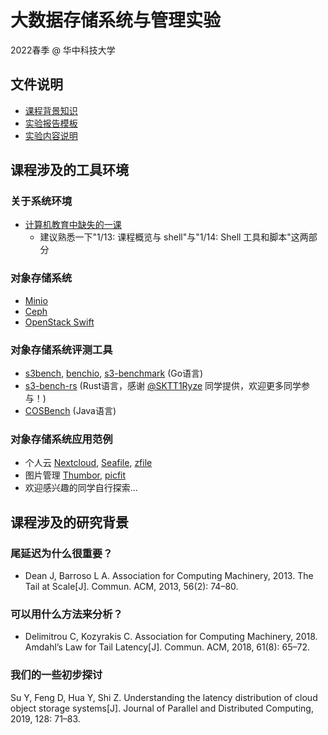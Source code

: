 # 大数据存储系统与管理实验

2022春季 @ 华中科技大学

## 文件说明

- [课程背景知识](bigdata-storage-experiment.pptx)
- [实验报告模板](report-template.doc)
- [实验内容说明](https://github.com/cs-course/obs-tutorial)

## 课程涉及的工具环境

### 关于系统环境

- [计算机教育中缺失的一课](https://missing-semester-cn.github.io/)
  - 建议熟悉一下"1/13: 课程概览与 shell"与"1/14: Shell 工具和脚本"这两部分

### 对象存储系统

- [Minio](https://minio.io/)
- [Ceph](https://ceph.com/)
- [OpenStack Swift](http://www.openstack.org/software/releases/ocata/components/swift)

### 对象存储系统评测工具

- [s3bench](https://github.com/igneous-systems/s3bench), [benchio](https://github.com/giacomoguiulfo/benchio), [s3-benchmark](https://github.com/chinglinwen/s3-benchmark) (Go语言)
- [s3-bench-rs](https://github.com/SKTT1Ryze/s3-bench-rs) (Rust语言，感谢 [@SKTT1Ryze](https://github.com/SKTT1Ryze) 同学提供，欢迎更多同学参与！)
- [COSBench](https://github.com/intel-cloud/cosbench) (Java语言)

### 对象存储系统应用范例

- 个人云 [Nextcloud](https://github.com/nextcloud), [Seafile](https://www.seafile.com/home/), [zfile](https://github.com/zhaojun1998/zfile)
- 图片管理 [Thumbor](http://thumbor.org/), [picfit](https://github.com/thoas/picfit)
- 欢迎感兴趣的同学自行探索...

## 课程涉及的研究背景

### 尾延迟为什么很重要？

- Dean J, Barroso L A. Association for Computing Machinery, 2013. The Tail at Scale[J]. Commun. ACM, 2013, 56(2): 74–80.

### 可以用什么方法来分析？

- Delimitrou C, Kozyrakis C. Association for Computing Machinery, 2018. Amdahl’s Law for Tail Latency[J]. Commun. ACM, 2018, 61(8): 65–72.

### 我们的一些初步探讨

Su Y, Feng D, Hua Y, Shi Z. Understanding the latency distribution of cloud object storage systems[J]. Journal of Parallel and Distributed Computing, 2019, 128: 71–83.
